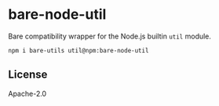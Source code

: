 # bare-node-util

Bare compatibility wrapper for the Node.js builtin `util` module.

```
npm i bare-utils util@npm:bare-node-util
```

## License

Apache-2.0
